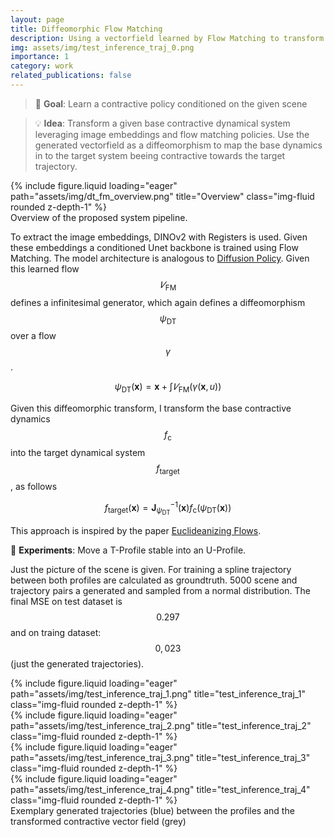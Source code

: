 ```yaml
---
layout: page
title: Diffeomorphic Flow Matching
description: Using a vectorfield learned by Flow Matching to transform given contractive dynamics
img: assets/img/test_inference_traj_0.png
importance: 1
category: work
related_publications: false
---
```


> :dart: **Goal**: Learn a contractive policy conditioned on the given scene

> :bulb: **Idea**: Transform a given base contractive dynamical system leveraging image embeddings and flow matching policies. Use the generated vectorfield as a diffeomorphism to map the base dynamics in to the target system beeing contractive towards the target trajectory.

<div class="col-sm mt-3 mt-md-0">
    {% include figure.liquid loading="eager" path="assets/img/dt_fm_overview.png" title="Overview" class="img-fluid rounded z-depth-1" %}
</div>
<div class="caption">
    Overview of the proposed system pipeline.
</div>

To extract the image embeddings, DINOv2 with Registers is used. Given these embeddings a conditioned Unet backbone is trained using Flow Matching. The model architecture is analogous to [Diffusion Policy](https://github.com/real-stanford/diffusion_policy). Given this learned flow $$𝑉_\text{FM}$$ defines a infinitesimal generator, which again defines a diffeomorphism $$\psi_\text{DT}$$ over a flow $$\gamma$$.

$$
\psi_\text{DT}(\mathbf{x}) = \mathbf{x} + \int 𝑉_\text{FM} (\gamma(\mathbf{x}, u))
$$

Given this diffeomorphic transform, I transform the base contractive dynamics $$f_\text{c}$$ into the target dynamical system $$f_\text{target}$$, as follows

$$
f_\text{target}(\mathbf{x}) = \mathbf{J}_{\psi_\text{DT}}^{-1}(\mathbf{x})f_\text{c}(\psi_\text{DT}(\mathbf{x}))
$$

This approach is inspired by the paper [Euclideanizing Flows](https://proceedings.mlr.press/v120/rana20a.html).

:test_tube: **Experiments**: Move a T-Profile stable into an
U-Profile.

Just the picture of the scene is given. For training a spline trajectory between both profiles are calculated as groundtruth.
5000 scene and trajectory pairs a generated and sampled from a normal distribution. The final MSE on test dataset is $$0.297$$ and on traing dataset: $$0,023$$ (just the generated trajectories).

<div class="row">
    <div class="col-sm mt-3 mt-md-0">
        {% include figure.liquid loading="eager" path="assets/img/test_inference_traj_1.png" title="test_inference_traj_1" class="img-fluid rounded z-depth-1" %}
    </div>
    <div class="col-sm mt-3 mt-md-0">
        {% include figure.liquid loading="eager" path="assets/img/test_inference_traj_2.png" title="test_inference_traj_2" class="img-fluid rounded z-depth-1" %}
    </div>
</div>
<div class="row">
    <div class="col-sm mt-3 mt-md-0">
        {% include figure.liquid loading="eager" path="assets/img/test_inference_traj_3.png" title="test_inference_traj_3" class="img-fluid rounded z-depth-1" %}
    </div>
    <div class="col-sm mt-3 mt-md-0">
        {% include figure.liquid loading="eager" path="assets/img/test_inference_traj_4.png" title="test_inference_traj_4" class="img-fluid rounded z-depth-1" %}
    </div>
</div>
<div class="caption">
    Exemplary generated trajectories (blue) between the profiles and the transformed contractive vector field (grey)
</div>
